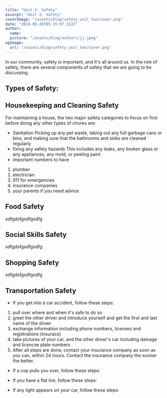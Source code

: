 ```yaml
---
title: "Unit 2: Safety"
excerpt: "Unit 2: Safety"
coverImage: "/assets/blog/safety_unit_two/cover.png"
date: "2024-09-28T05:35:07.322Z"
author:
  name: 
  picture: "/assets/blog/authors/jj.jpeg"
ogImage:
  url: "/assets/blog/safety_unit_two/cover.png"
---
```

In our community, safety is important, and it's all around us. In the role of safety, there are several components of safety that we are going to be discussing. 
## Types of Safety: 
## Housekeeping and Cleaning Safety
For maintaining a house, the two major safety categories to focus on first before doing any other types of chores are:
- Sanitation 
Picking up any pet waste, taking out any full garbage cans or bins, and making sure that the bathrooms and sinks are cleaned regularly
- fixing any safety hazards
This includes any leaks, any broken glass or any appliances, any mold, or peeling paint
- important numbers to have
 1. plumber 
 2. electrician 
 3. 911 for emergencies
 4. insurance companies
 5. your parents if you need advice

## Food Safety
sdfgdsfgsdfgsdfg

## Social Skills Safety
sdfgdsfgsdfgsdfg

## Shopping Safety
sdfgdsfgsdfgsdfg

## Transportation Safety
 - If you get into a car accident, follow these steps:
 1. pull over where and when it's safe to do so
 2. greet the other driver and introduce yourself and get the first and last name of the driver
 3. exchange information including phone numbers, licenses and registrations (insurace)
 4. take pictures of your car, and the other driver's car including damage and  licencse plate numbers
 5. After all steps are done, contact your insurance company as soon as you can, within 24 hours.
 Contact the insurance company the sooner the better.
 - If a cop pulls you over, follow these steps:



 - If you have a flat tire, follow these steps:


 - If any light appears on your car, follow these steps:

 
